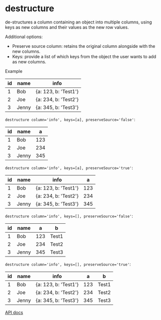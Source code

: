 # destructure

de-structures a column containing an object into multiple columns, using keys as new columns and their values as the new row values.

Additional options:

- Preserve source column: retains the original column alongside with the new columns.
- Keys: provide a list of which keys from the object the user wants to add as new columns.

Example

| id  | name  |        info         |
| --- | ----- | ------------------- |
| 1   | Bob   | {a: 123, b: 'Test1'}|
| 2   | Joe   | {a: 234, b: 'Test2'}|
| 3   | Jenny | {a: 345, b: 'Test3'}|

`destructure column='info', keys=[a], preserveSource='false'`:

| id  | name  |  a  | 
| --- | ----- | --- |
| 1   | Bob   | 123 |
| 2   | Joe   | 234 |
| 3   | Jenny | 345 |

`destructure column='info', keys=[a], preserveSource='true'`:

| id  | name  |        info         |  a  | 
| --- | ----- | ------------------- | --- |
| 1   | Bob   | {a: 123, b: 'Test1'}| 123 |
| 2   | Joe   | {a: 234, b: 'Test2'}| 234 |
| 3   | Jenny | {a: 345, b: 'Test3'}| 345 |

`destructure column='info', keys=[], preserveSource='false'`:

| id  | name  |  a  |   b   |
| --- | ----- | --- | ----- |
| 1   | Bob   | 123 | Test1 |
| 2   | Joe   | 234 | Test2 |
| 3   | Jenny | 345 | Test3 |

`destructure column='info', keys=[], preserveSource='true'`:

| id  | name  |        info         |  a  |   b   |
| --- | ----- | ------------------- | --- | ----- |
| 1   | Bob   | {a: 123, b: 'Test1'}| 123 | Test1 |
| 2   | Joe   | {a: 234, b: 'Test2'}| 234 | Test2 |
| 3   | Jenny | {a: 345, b: 'Test3'}| 345 | Test3 |


[API docs](https://github.com/microsoft/datashaper/blob/main/javascript/schema/docs/markdown/schema.destructureargs.md)